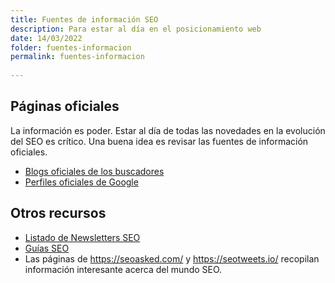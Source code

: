 ```yaml
---
title: Fuentes de información SEO
description: Para estar al día en el posicionamiento web
date: 14/03/2022
folder: fuentes-informacion
permalink: fuentes-informacion
  
---
```



## Páginas oficiales

La información es poder. Estar al día de todas las novedades en la evolución del SEO es crítico. Una buena idea es revisar las fuentes de información oficiales.

- [Blogs oficiales de los buscadores](https://chuletaseo.com/blogs-oficiales) 
- [Perfiles oficiales de Google](https://chuletaseo.com/perfiles-oficiales-google)


## Otros recursos

- [Listado de Newsletters SEO](https://chuletaseo.com/newsletter-seo)
- [Guías SEO](https://chuletaseo.com/guias-seo)
- Las páginas de https://seoasked.com/ y https://seotweets.io/ recopilan información interesante acerca del mundo SEO.
<!--stackedit_data:
eyJoaXN0b3J5IjpbLTgzODE0MDM5NCwxNzU1MjU5MTEzLC0xMz
g4ODQ5MTYzLDUxMzY1MzQwMSwxNDM3MjY3NTc1XX0=
-->